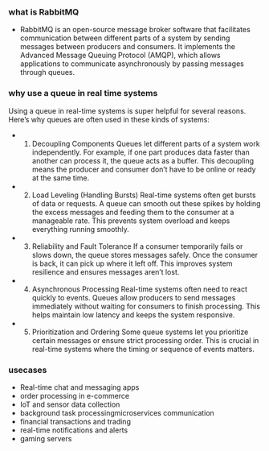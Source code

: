 ### what is RabbitMQ
- RabbitMQ is an open-source message broker software that facilitates communication between different parts of a system by sending messages between producers and consumers. It implements the Advanced Message Queuing Protocol (AMQP), which allows applications to communicate asynchronously by passing messages through queues.

### why use a queue in real time systems
Using a queue in real-time systems is super helpful for several reasons. Here’s why queues are often used in these kinds of systems:

- 1. Decoupling Components
Queues let different parts of a system work independently.
For example, if one part produces data faster than another can process it, the queue acts as a buffer.
This decoupling means the producer and consumer don’t have to be online or ready at the same time.

- 2. Load Leveling (Handling Bursts)
Real-time systems often get bursts of data or requests.
A queue can smooth out these spikes by holding the excess messages and feeding them to the consumer at a manageable rate.
This prevents system overload and keeps everything running smoothly.

- 3. Reliability and Fault Tolerance
If a consumer temporarily fails or slows down, the queue stores messages safely.
Once the consumer is back, it can pick up where it left off.
This improves system resilience and ensures messages aren’t lost.

- 4. Asynchronous Processing
Real-time systems often need to react quickly to events.
Queues allow producers to send messages immediately without waiting for consumers to finish processing.
This helps maintain low latency and keeps the system responsive.

- 5. Prioritization and Ordering
Some queue systems let you prioritize certain messages or ensure strict processing order.
This is crucial in real-time systems where the timing or sequence of events matters.

### usecases
- Real-time chat and messaging apps
- order processing in e-commerce
- IoT and sensor data collection
- background task processingmicroservices communication
- financial transactions and trading
- real-time notifications and alerts
- gaming servers
